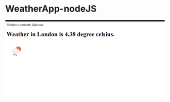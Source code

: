 # WeatherApp-nodeJS
![alt text](https://github.com/AkshayKattimani/WeatherApp-nodeJS/blob/main/Screenshot%20(49).png)
